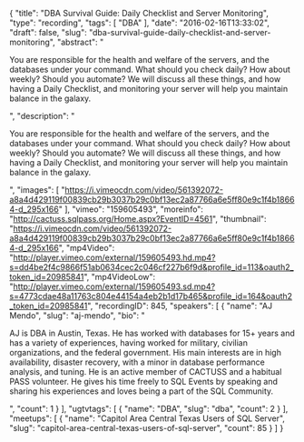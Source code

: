 {
  "title": "DBA Survival Guide: Daily Checklist and Server Monitoring",
  "type": "recording",
  "tags": [
    "DBA"
  ],
  "date": "2016-02-16T13:33:02",
  "draft": false,
  "slug": "dba-survival-guide-daily-checklist-and-server-monitoring",
  "abstract": "<p>You are responsible for the health and welfare of the servers, and the databases under your command. What should you check daily? How about weekly? Should you automate? We will discuss all these things, and how having a Daily Checklist, and monitoring your server will help you maintain balance in the galaxy.</p>",
  "description": "<p>You are responsible for the health and welfare of the servers, and the databases under your command. What should you check daily? How about weekly? Should you automate? We will discuss all these things, and how having a Daily Checklist, and monitoring your server will help you maintain balance in the galaxy.</p>",
  "images": [
    "https://i.vimeocdn.com/video/561392072-a8a4d429119f00839cb29b3037b29c0bf13ec2a87766a6e5ff80e9c1f4b18664-d_295x166"
  ],
  "vimeo": "159605493",
  "moreinfo": "http://cactuss.sqlpass.org/Home.aspx?EventID=4561",
  "thumbnail": "https://i.vimeocdn.com/video/561392072-a8a4d429119f00839cb29b3037b29c0bf13ec2a87766a6e5ff80e9c1f4b18664-d_295x166",
  "mp4Video": "http://player.vimeo.com/external/159605493.hd.mp4?s=dd4be2f4c9866f51ab0634cec2c046cf227b6f9d&profile_id=113&oauth2_token_id=20985841",
  "mp4VideoLow": "http://player.vimeo.com/external/159605493.sd.mp4?s=4773cdae48a11763c804e44154a4eb2b1d17b465&profile_id=164&oauth2_token_id=20985841",
  "recordingID": 845,
  "speakers": [
    {
      "name": "AJ Mendo",
      "slug": "aj-mendo",
      "bio": "<p>AJ is DBA in Austin, Texas. He has worked with databases for 15+ years and has a variety of experiences, having worked for military, civilian organizations, and the federal government. His main interests are in high availability, disaster recovery, with a minor in database performance analysis, and tuning. He is an active member of CACTUSS and a habitual PASS volunteer. He gives his time freely to SQL Events by speaking and sharing his experiences and loves being a part of the SQL Community.</p>",
      "count": 1
    }
  ],
  "ugtvtags": [
    {
      "name": "DBA",
      "slug": "dba",
      "count": 2
    }
  ],
  "meetups": [
    {
      "name": "Capitol Area Central Texas Users of SQL Server",
      "slug": "capitol-area-central-texas-users-of-sql-server",
      "count": 85
    }
  ]
}